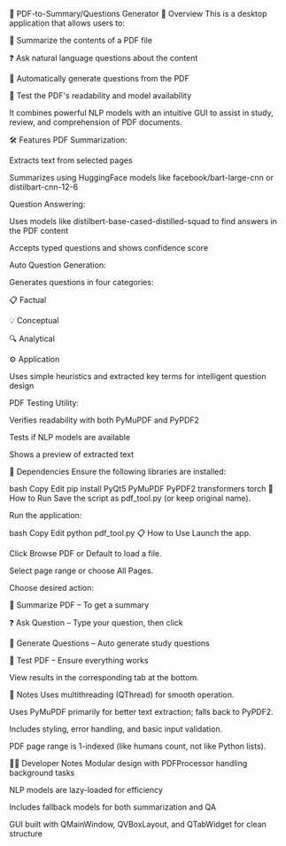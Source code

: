 📝 PDF-to-Summary/Questions Generator 
📌 Overview
This is a desktop application that allows users to:

📄 Summarize the contents of a PDF file

❓ Ask natural language questions about the content

🤔 Automatically generate questions from the PDF

🧪 Test the PDF's readability and model availability

It combines powerful NLP models with an intuitive GUI to assist in study, review, and comprehension of PDF documents.

🛠️ Features
PDF Summarization:

Extracts text from selected pages

Summarizes using HuggingFace models like facebook/bart-large-cnn or distilbart-cnn-12-6

Question Answering:

Uses models like distilbert-base-cased-distilled-squad to find answers in the PDF content

Accepts typed questions and shows confidence score

Auto Question Generation:

Generates questions in four categories:

📋 Factual

💡 Conceptual

🔍 Analytical

⚙️ Application

Uses simple heuristics and extracted key terms for intelligent question design

PDF Testing Utility:

Verifies readability with both PyMuPDF and PyPDF2

Tests if NLP models are available

Shows a preview of extracted text

📂 Dependencies
Ensure the following libraries are installed:

bash
Copy
Edit
pip install PyQt5 PyMuPDF PyPDF2 transformers torch
🚀 How to Run
Save the script as pdf_tool.py (or keep original name).

Run the application:

bash
Copy
Edit
python pdf_tool.py
📋 How to Use
Launch the app.

Click Browse PDF or Default to load a file.

Select page range or choose All Pages.

Choose desired action:

📄 Summarize PDF – To get a summary

❓ Ask Question – Type your question, then click

🤔 Generate Questions – Auto generate study questions

🧪 Test PDF – Ensure everything works

View results in the corresponding tab at the bottom.

📌 Notes
Uses multithreading (QThread) for smooth operation.

Uses PyMuPDF primarily for better text extraction; falls back to PyPDF2.

Includes styling, error handling, and basic input validation.

PDF page range is 1-indexed (like humans count, not like Python lists).

👨‍💻 Developer Notes
Modular design with PDFProcessor handling background tasks

NLP models are lazy-loaded for efficiency

Includes fallback models for both summarization and QA

GUI built with QMainWindow, QVBoxLayout, and QTabWidget for clean structure
